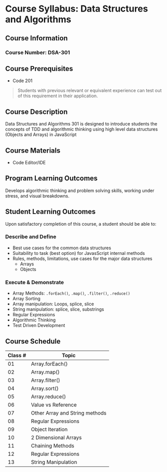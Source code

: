 # Course Syllabus: Data Structures and Algorithms

## Course Information

### Course Number: DSA-301

## Course Prerequisites

- Code 201

> Students with previous relevant or equivalent experience can test out of this requirement in their application.

## Course Description

Data Structures and Algorithms 301 is designed to introduce students the concepts of TDD and algorithmic thinking using high level data structures (Objects and Arrays) in JavaScript

## Course Materials

- Code Editor/IDE

## Program Learning Outcomes

Develops algorithmic thinking and problem solving skills, working under stress, and visual breakdowns.

## Student Learning Outcomes

Upon satisfactory completion of this course, a student should be able to:

### Describe and Define

- Best use cases for the common data structures
- Suitability to task (best option) for JavasScript internal methods
- Rules, methods, limitations, use cases for the major data structures
  - Arrays
  - Objects

### Execute & Demonstrate

- Array Methods: `.forEach()`, `.map()`, `.filter()`, `.reduce()`
- Array Sorting
- Array manipulation: Loops, splice, slice
- String manipulation: splice, slice, substrings
- Regular Expressions
- Algorithmic Thinking
- Test Driven Development

## Course Schedule

| Class # | Topic |
|-----------------|-----------|
| 01 | Array.forEach() |
| 02 | Array.map() |
| 03 | Array.filter() |
| 04 | Array.sort() |
| 05 | Array.reduce() |
| 06 | Value vs Reference |
| 07 | Other Array and String methods |
| 08 | Regular Expressions |
| 09 | Object Iteration |
| 10 | 2 Dimensional Arrays |
| 11 | Chaining Methods |
| 12 | Regular Expressions |
| 13 | String Manipulation |
